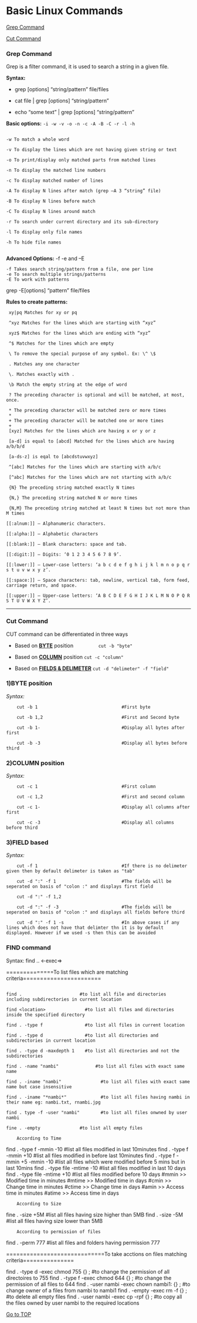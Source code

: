 
# Basic Linux Commands

[Grep Command](https://github.com/nambinayagan/rhcsa_exam/blob/main/README.md#grep-command "Grep Command")

[Cut Command](https://github.com/nambinayagan/rhcsa_exam/blob/main/README.md#cut-command "Cut Command")

### Grep Command
 Grep is a filter command, it is used to search a string in a given file.
 
 
 **Syntax:**
 
- grep [options] “string/pattern” file/files
	
- cat file | grep [options] “string/pattern”
	
- echo “some text” | grep [options] “string/pattern”
	

 **Basic options:** ```-i -w -v -o -n -c -A -B -C -r -l -h```

 
 ``` -i To ignore case for matching/searching
 
 -w To match a whole word
  
 -v To display the lines which are not having given string or text
 
 -o To print/display only matched parts from matched lines
 
 -n To display the matched line numbers
 
 -c To display matched number of lines
 
 -A To display N lines after match (grep –A 3 “string” file)
 
 -B To display N lines before match
 
 -C To display N lines around match
 
 -r To search under current directory and its sub-directory
 
 -l To display only file names
 
 -h To hide file names
 
 
 ```

 
 **Advanced Options:** -f -e and –E
 
 ```
 -f Takes search string/pattern from a file, one per line
 -e To search multiple strings/patterns 
 -E To work with patterns
 ```
 
 grep -E[options] “pattern” file/files
 
**Rules to create patterns:**

	 xy|pq Matches for xy or pq

	 ^xyz Matches for the lines which are starting with “xyz”

	 xyz$ Matches for the lines which are ending with “xyz”

	 ^$ Matches for the lines which are empty

	 \ To remove the special purpose of any symbol. Ex: \^ \$

	 . Matches any one character

	 \. Matches exactly with .

	 \b Match the empty string at the edge of word

	 ? The preceding character is optional and will be matched, at most, once.

	 * The preceding character will be matched zero or more times
	 * 
	 + The preceding character will be matched one or more times
	 + 
	 [xyz] Matches for the lines which are having x or y or z

	 [a-d] is equal to [abcd] Matched for the lines which are having a/b/b/d

	 [a-ds-z] is eqal to [abcdstuvwxyz]

	 ^[abc] Matches for the lines which are starting with a/b/c

	 [^abc] Matches for the lines which are not starting with a/b/c

	 {N} The preceding string matched exactly N times

	 {N,} The preceding string matched N or more times

	 {N,M} The preceding string matched at least N times but not more than M times

	[[:alnum:]] – Alphanumeric characters.

	[[:alpha:]] – Alphabetic characters

	[[:blank:]] – Blank characters: space and tab.

	[[:digit:]] – Digits: ‘0 1 2 3 4 5 6 7 8 9’.

	[[:lower:]] – Lower-case letters: ‘a b c d e f g h i j k l m n o p q r s t u v w x y z’.

	[[:space:]] – Space characters: tab, newline, vertical tab, form feed, carriage return, and space.

	[[:upper:]] – Upper-case letters: ‘A B C D E F G H I J K L M N O P Q R S T U V W X Y Z’.


___


### Cut Command

CUT command can be differentiated in three ways

- Based on [**BYTE**](https://github.com/nambinayagan/rhcsa_exam/blob/main/README.md#1byte-position) position   `         cut -b "byte"`

- Based on [**COLUMN**](https://github.com/nambinayagan/rhcsa_exam/blob/main/README.md#2column-position) position          `cut -c "column"`

- Based on [**FIELDS & DELIMETER**](https://github.com/nambinayagan/rhcsa_exam/blob/main/README.md#3field-based)        `cut -d "delimeter" -f "field"`



### 1)BYTE position

_Syntax:_

        cut -b 1                                #First byte

        cut -b 1,2                              #First and Second byte

        cut -b 1-                               #Display all bytes after first

        cut -b -3                               #Display all bytes before third


### 2)COLUMN position


_Syntax:_

        cut -c 1                                #First column

        cut -c 1,2                              #First and second column

        cut -c 1-                               #Display all columns after first

        cut -c -3                               #Display all columns before third



### 3)FIELD based


_Syntax:_

        cut -f 1                                #If there is no delimeter given then by default delimeter is taken as "tab"

        cut -d ":" -f 1                         #The fields will be seperated on basis of "colon :" and displays first field

        cut -d ":" -f 1,2

        cut -d ":" -f -3                        #The fields will be seperated on basis of "colon :" and displays all fields before third

        cut -d ":" -f 1 -s                      #In above cases if any lines which does not have that delimter thn it is by default displayed. However if we used -s then this can be avoided

### FIND command

Syntax: find <location> <options>.. <-exec=>
	
 ==============To list files which are matching criteria=======================
 ```

find .          	        #to list all file and directories including subdirectories in current location

find <location>       		  #to list all files and directories inside the specified directory
	
find . -type f		          #to list all files in current location

find . -type d		          #to list all directories and subdirectories in current location

find . -type d -maxdepth 1	  #to list all directories and not the subdirectories

find . -name "nambi"	          #to list all files with exact same name

find . -iname "nambi"	        	#to list all files with exact same name but case insensitive

find . -iname "*nambi*"	        	#to list all files having nambi in their name eg: nambi.txt, rnambi.jpg

find . type -f -user "nambi"		#to list all files onwned by user nambi

fine . -empty				#to list all empty files
```

		According to Time

find . -type f -mmin -10		#list all files modified in last 10minutes
find . -type f -mmin +10                #list all files modified in before last 10minutes
find . -type f -mmin +5 -mmin -10	#list all files which were modified before 5 mins but in last 10mins
find . -type file -mtime -10		#list all files modified in last 10 days
find . -type file -mtime +10		#list all files modified before 10 days
					#mmin >> Modified time in minutes
					#mtime >> Modified time in days
					#cmin >> Change time in minutes
					#ctime >> Change time in days
					#amin >> Access time in minutes
					#atime >> Access time in days


		According to Size

fine . -size +5M			#list all files having size higher than 5MB
find . -size -5M			#list all files having size lower than 5MB

		According to permission of files

find . -perm 777			#list all files and folders having permission 777



=============================To take acctions on files matching criteria===============


find . -type d -exec chmod 755 {} \;			#to change the permission of all directoires to 755
find . -type f -exec chmod 644 {} \;			#to change the permission of all files to 644
find . -user nambi -exec chown nambi1: {} \;		#to change owner of a files from nambi to nambi1
find . -empty -exec rm -f {} \;				#to delete all empty files
find . -user nambi -exec cp -rpf {} <location> \;	#to copy all the files owned by user nambi to the required locations





[Go to TOP](https://github.com/nambinayagan/rhcsa_exam#basic-linux-commands "Basic Linux Commands")
